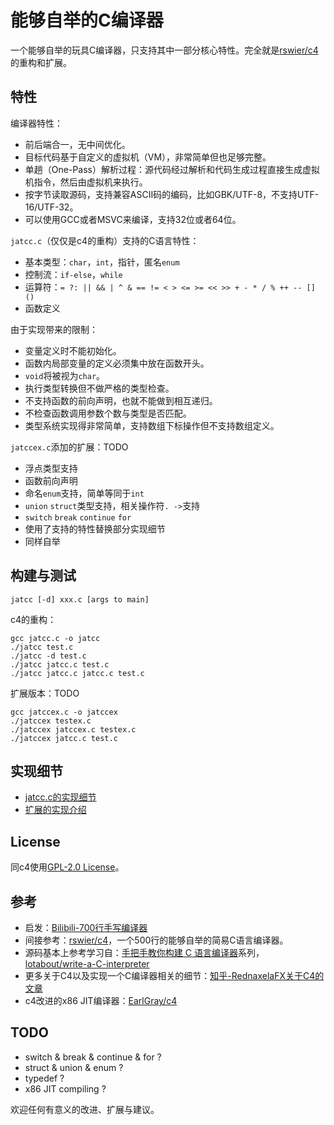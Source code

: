 # 能够自举的C编译器

一个能够自举的玩具C编译器，只支持其中一部分核心特性。完全就是[rswier/c4](https://github.com/rswier/c4)的重构和扩展。

## 特性

编译器特性：
- 前后端合一，无中间优化。
- 目标代码基于自定义的虚拟机（VM），非常简单但也足够完整。
- 单趟（One-Pass）解析过程：源代码经过解析和代码生成过程直接生成虚拟机指令，然后由虚拟机来执行。
- 按字节读取源码，支持兼容ASCII码的编码，比如GBK/UTF-8，不支持UTF-16/UTF-32。
- 可以使用GCC或者MSVC来编译，支持32位或者64位。

`jatcc.c`（仅仅是c4的重构）支持的C语言特性：
- 基本类型：`char`，`int`，指针，匿名`enum`
- 控制流：`if-else`，`while`
- 运算符：`= ?: || && | ^ & == != < > <= >= << >> + - * / % ++ -- [] ()`
- 函数定义

由于实现带来的限制：
- 变量定义时不能初始化。
- 函数内局部变量的定义必须集中放在函数开头。
- `void`将被视为`char`。
- 执行类型转换但不做严格的类型检查。
- 不支持函数的前向声明，也就不能做到相互递归。
- 不检查函数调用参数个数与类型是否匹配。
- 类型系统实现得非常简单，支持数组下标操作但不支持数组定义。

`jatccex.c`添加的扩展：TODO
- 浮点类型支持
- 函数前向声明
- 命名`enum`支持，简单等同于`int`
- `union` `struct`类型支持，相关操作符`. ->`支持
- `switch` `break` `continue` `for`
- 使用了支持的特性替换部分实现细节
- 同样自举

## 构建与测试

```shell
jatcc [-d] xxx.c [args to main]
```

c4的重构：

```shell
gcc jatcc.c -o jatcc
./jatcc test.c
./jatcc -d test.c
./jatcc jatcc.c test.c
./jatcc jatcc.c jatcc.c test.c
```

扩展版本：TODO
```shell
gcc jatccex.c -o jatccex
./jatccex testex.c
./jatccex jatccex.c testex.c
./jatccex jatcc.c test.c
```

## 实现细节

- [jatcc.c的实现细节](jatcc.md)
- [扩展的实现介绍](jatccex.md)

## License

同c4使用[GPL-2.0 License](LICENSE)。

## 参考

- 启发：[Bilibili-700行手写编译器](https://www.bilibili.com/video/BV1Kf4y1V783)
- 间接参考：[rswier/c4](https://github.com/rswier/c4)，一个500行的能够自举的简易C语言编译器。
- 源码基本上参考学习自：[手把手教你构建 C 语言编译器](https://lotabout.me/2015/write-a-C-interpreter-0/)系列，[lotabout/write-a-C-interpreter](https://github.com/lotabout/write-a-C-interpreter)
- 更多关于C4以及实现一个C编译器相关的细节：[知乎-RednaxelaFX关于C4的文章](https://www.zhihu.com/question/28249756/answer/84307453)
- c4改进的x86 JIT编译器：[EarlGray/c4](https://github.com/EarlGray/c4)

## TODO

- switch & break & continue & for ?
- struct & union & enum  ?
- typedef ?
- x86 JIT compiling ?

欢迎任何有意义的改进、扩展与建议。